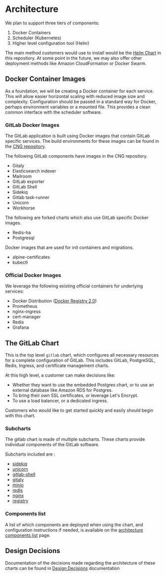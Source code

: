 # Architecture

We plan to support three tiers of components:

1. Docker Containers
1. Scheduler (Kubernetes)
1. Higher level configuration tool (Helm)

The main method customers would use to install would be the [Helm Chart](https://helm.sh/) in this repository.
At some point in the future, we may also offer other deployment methods like
Amazon CloudFormation or Docker Swarm.

## Docker Container Images

As a foundation, we will be creating a Docker container for each service.
This will allow easier horizontal scaling with reduced image size and complexity.
Configuration should be passed in a standard way for Docker, perhaps environment
variables or a mounted file. This provides a clean common interface with the
scheduler software.

### GitLab Docker Images

The GitLab application is built using Docker images that contain GitLab
specific services. The build environments for these images can be found in
the [CNG repository](https://gitlab.com/gitlab-org/build/CNG).

The following GitLab components have images in the CNG repository.

- Gitaly
- Elasticsearch indexer
- Mailroom
- GitLab exporter
- GitLab Shell
- Sidekiq
- Gitlab task-runner
- Unicorn
- Workhorse

The following are forked charts which also use GitLab specific Docker images.

- Redis-ha
- Postgresql

Docker images that are used for init containers and migrations.

- alpine-certificates
- kubectl

### Official Docker Images

We leverage the following existing official containers for
underlying services:

- Docker Distribution ([Docker Registry 2.0](https://github.com/docker/distribution))
- Prometheus
- nginx-ingress
- cert-manager
- Redis
- Grafana

## The GitLab Chart

This is the top level `gitlab` chart, which configures all necessary resources
for a complete configuration of GitLab. This includes GitLab, PostgreSQL, Redis,
Ingress, and certificate management charts.

At this high level, a customer can make decisions like:

- Whether they want to use the embedded Postgres chart, or to use an external
  database like Amazon RDS for Postgres.
- To bring their own SSL certificates, or leverage Let's Encrypt.
- To use a load balancer, or a dedicated ingress.

Customers who would like to get started quickly and easily should begin with this chart.

### Subcharts

The gitlab chart is made of multiple subcharts. These charts provide individual components of the GitLab software.

Subcharts included are :

- [sidekiq](https://gitlab.com/charts/gitlab/tree/master/charts/gitlab/charts/sidekiq)
- [unicorn](https://gitlab.com/charts/gitlab/tree/master/charts/gitlab/charts/unicorn)
- [gitlab-shell](https://gitlab.com/charts/gitlab/tree/master/charts/gitlab/charts/gitlab-shell)
- [gitaly](https://gitlab.com/charts/gitlab/tree/master/charts/gitlab/charts/gitaly)
- [minio](https://gitlab.com/charts/gitlab/tree/master/charts/minio)
- [redis](https://gitlab.com/charts/gitlab/tree/master/charts/redis)
- [nginx](https://gitlab.com/charts/gitlab/tree/master/charts/nginx)
- [registry](https://gitlab.com/charts/gitlab/tree/master/charts/registry)

### Components list

A list of which components are deployed when using the chart, and configuration instructions if needed,
is available on the [architecture components list](https://docs.gitlab.com/ee/development/architecture.html#component-list) page.

## Design Decisions

Documentation of the decisions made regarding the architecture of these charts can
be found in [Design Decisions](decisions.md) documentation
